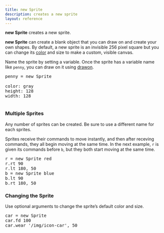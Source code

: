 ```yaml
---
title: new Sprite
description: creates a new sprite
layout: reference
---
```


**new Sprite** creates a new sprite.

**new Sprite** can create a blank object that you can draw on and create your own shapes. By default, a new sprite is an invisible 256 pixel square but you can change its [color](colors.html) and size to make a custom, visible canvas.  

Name the sprite by setting a variable.  Once the sprite has a variable
name like `penny`, you can draw on it using [drawon](drawon.html).

<pre class="jumbo">
penny = new Sprite
<span data-dfnright="size and color options">
color: gray
height: 128
width: 128
</span>
</pre>

<script type="demo">
penny = null
setup ->
  remove penny
demo ->
  penny = new Sprite 
  color: gray
  height: 50
  width: 75
</script>

### Multiple Sprites

Any number of sprites can be created.  Be sure to use a different
name for each sprites.

Sprites receive their commands to move instantly, and then
after receving commands, they all begin moving at the same time.
In the next example, `r` is given its commands before
`b`, but they both start moving at the same time.

<pre class="examp">
<span data-dfnright="for r">r = new Sprite red
r.rt 90
r.lt 180, 50</span>
<span data-dfnright="for b">b = new Sprite blue
b.lt 90
b.rt 180, 50</span>
</pre>

<script type="demo">
r = b = null
setup ->
  ht()
  remove r, b
  r = new Sprite red
  r.jump 0, -50
  b = new Sprite blue
  b.jump 0, -50
demo ->
  r.pause 1
  b.pause 1
  r.rt 90
  r.lt 180, 50
  b.lt 90
  b.rt 180, 50
</script>

### Changing the Sprite

Use optional arguments to change the sprite’s default color and size.

<pre class="examp">
car = new Sprite
car.fd 100
car.wear '/img/icon-car', 50
</pre>

<script type="demo">
car = null
setup ->
  remove car
demo ->
  car = new Sprite
  car.speed 1
  car.fd 50
  car.wear '/img/icon-car', 50
</script>



